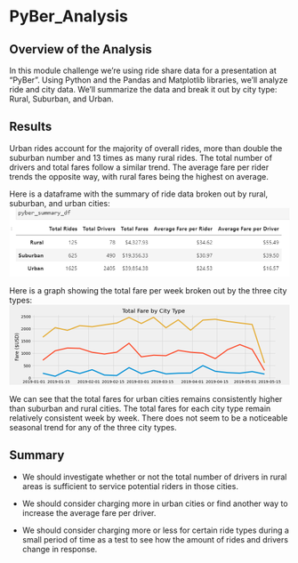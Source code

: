 # PyBer_Analysis


## Overview of the Analysis

In this module challenge we’re using ride share data for a presentation at “PyBer”. Using Python and the Pandas and Matplotlib libraries, we’ll analyze ride and city data. We’ll summarize the data and break it out by city type: Rural, Suburban, and Urban.

## Results

Urban rides account for the majority of overall rides, more than double the suburban number and 13 times as many rural rides. The total number of drivers and total fares follow a similar trend. The average fare per rider trends the opposite way, with rural fares being the highest on average.

Here is a dataframe with the summary of ride data broken out by rural, suburban, and urban cities:
![Any_title](https://raw.githubusercontent.com/mdwilliams11/PyBer_Analysis/main/Resources/pyber_summary.png)



Here is a graph showing the total fare per week broken out by the three city types:
![Any_title](https://raw.githubusercontent.com/mdwilliams11/PyBer_Analysis/main/analysis/PyBer_fare_summary.png)

We can see that the total fares for urban cities remains consistently higher than suburban and rural cities. The total fares for each city type remain relatively consistent week by week. There does not seem to be a noticeable seasonal trend for any of the three city types.



## Summary


- We should investigate whether or not the total number of drivers in rural areas is sufficient to service potential riders in those cities.

- We should consider charging more in urban cities or find another way to increase the average fare per driver.

- We should consider charging more or less for certain ride types during a small period of time as a test to see how the amount of rides and drivers change in response.

